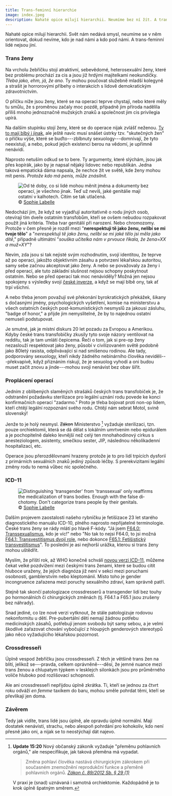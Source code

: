 ```yaml
---
title: Trans-feminní hierarchie
image: index.jpeg
description: Nahaté opice milují hierarchii. Neumíme bez ní žít. A trans-feminní lidé nejsou jiní.
---
```


Nahaté opice milují hierarchii. Svět nám nedává smysl, neumíme se v něm orientovat, dokud nevíme, kdo je nad námi a kdo pod námi. A trans-feminní lidé nejsou jiní.

### Trans ženy

Na vrcholu žebříčku stojí atraktivní, sebevědomé, heterosexuální ženy, které bez problému prochází za cis a jsou již hrdými majitelkami neokundičky. *Třeba jako, ehm, já, že ano.* Ty mohou poučovat služebně mladší kolegyně a strašit je horrorovými příbehy o interakcích s lidově demokratickým zdravotnictvím.

O příčku níže jsou ženy, které se na operaci teprve chystají, nebo které měly tu smůlu, že s proměnou začaly moc pozdě, případně jim příroda nadělila příliš mnoho jednoznačně mužských znaků a společnost jim cis privilegia upírá.

Na dalším stupínku stojí ženy, které se do operace nijak zvlášť neženou. [Ty to mají blbý i jinak](/byt-trans-v-cr/), ale ještě navíc musí snášet ústrky tzv. "skutečných žen" o příčku výše, které se buďto---zblbnuty sexuology---domnívají, že tyto neexistují, a nebo, pokud jejich existenci berou na vědomí, je upřímně nenávidí.

Naprosto netuším odkud se to bere. Ty argumenty, které slýchám, jsou jak přes kopírák, jako by je napsal nějaký lidovec nebo republikán. Jedna taková empatická dáma napsala, že nechce žít ve světě, kde ženy mohou mít penis. *Protože kdo má penis, může znásilnit.*

<figure>
  <img src="terf-660px.jpeg" 
       alt="Od té doby, co si lidé mohou měnit jména a dokumenty bez operací, je všechno jinak. Teď už nevíš, jaké genitálie mají ostatní v kalhotech. Cítím se tak utlačená.">
  <figcaption>
    &copy; <a href="http://assignedmale.com">Sophie Labelle</a>
  </figcaption>
</figure>

Nedochází jim, že když se vyjadřují autoritativně o rodu jiných osob, otevírají tím dveře ostatním transfobům, kteří se ovšem nebudou rozpakovat použít jiná kritéria. Třeba tvar genitálií při narození. Nebo chromozomy. Protože v čem přesně je rozdíl mezi "**nerespektuji tě jako ženu, nelíbí se mi tvoje tělo**" a "*nerespektuji tě jako ženu, nelíbí se mi jaké tělo jsi měla jako dítě*," případně ultimátní "*souška učitelka nám v prvouce říkala, že žena=XX a muž=XY*"? 

Nevím, zda jsou si tak nejisté svým rozhodnutím, svojí identitou, že teprve až po operaci, jakožto objektivním zásahu a potvrzení lékařskou autoritou, samy sebe začnou akceptovat jako ženy. A nebo se považovaly za ženy i před operací, ale tuto základní slušnost nejsou schopny poskytnout ostatním. Nebo se před operací tak moc nenáviděly? Možná jen nejsou spokojeny s výsledky svojí [české inverze](/aikchol-vs-motol/), a když se mají blbě ony, tak ať trpí všichni.

A nebo třeba jenom považují své překonání byrokratických překážek, šikany s dočasnými jmény, psychologických vyšetření, komise na ministerstvu a všech ostatních českých post-komunistických nesmyslů za jakousi zásluhu, "badge of honor," a přijde jim nemyslitelné, že by to najednou ostatní nemuseli podstupovat. 

Je smutné, jak je místní diskurs 20 let pozadu za Evropou a Amerikou. Kdyby české trans trans&shy;fo&shy;bič&shy;ky zkusily tyto svoje názory ventilovat na redditu, tak je tam umlátí čepicema. Řeči o tom, jak si pre-op ženy nezaslouží respektovat jako ženy, působí v civilizovaném světě podobně jako 80letý rasista, odplivávající si nad smíšenou rodinou. Ale tady, podporovány sexuology, kteří nikdy žádného nebinárního člověka neviděli---překvapivě, když přiznáním riskují, že je sexuolog vyhodí a oni budou muset začít znovu a jinde---mohou svoji nenávist bez obav šířit. 

### Proplácení operací

Jedním z oblíbených slaměných strašáků českých trans transfobiček je, že odstranění požadavku sterilizace pro legální uznání rodu povede ke konci konfirmačních operací "<span title="There ain't no such thing as a free surgery.">zadarmo</span>." Proto je třeba bojovat proti non-op lidem, kteří chtějí legální rozpoznání svého rodu. Chtějí nám sebrat Motol, svině slovenský!

Jenže to je holý nesmysl. <s>Zákon</s> Ministerstvo [^1] vyžaduje sterilizaci, tzn. pouze orchiektomii, která se dá dělat s lokálním umrtvením nebo epidurálem a je pochopitelně daleko levnější než celý ten mnohahodinový cirkus s anesteziologem, asistenty, smečkou sester, JIP, následnou několikadenní hospitalizací, etc.

Operace jsou přerozdělovnami hrazeny protože je to pro lidí trpících dysforií z primárních sexuálních znaků jediný způsob léčby. S prerekvizitami legální změny rodu to nemá vůbec nic společného.

### ICD-11

<figure class="pull-right" lang="en-us">
  <img src="assigned-male-300px.jpeg" 
       alt="Distinguishing 'transgender' from 'transsexual' only reaffirms the medicalization of trans bodies. Enough with the false dichotomy. Don't categorize trans people by their genitals.">
  <figcaption>
    &copy; <a href="http://assignedmale.com">Sophie Labelle</a>
  </figcaption>
</figure>

Dalším projevem zaostalosti našeho rybníčku je fetišizace 23 let starého diagnostického manuálu ICD-10, plného naprosto nepřijatelné terminologie. České trans ženy se rády mlátí po hlavě F-kódy. "Já jsem [F64.0: Transsexualismus](http://apps.who.int/classifications/icd10/browse/2008/en#/F64.0), kdo je víc!" nebo "No tak to nejsi F64.0, to jsi možná [F64.1: Transvestitismus dvojí role](http://apps.who.int/classifications/icd10/browse/2008/en#/F64.1), nebo dokonce [F65.1: Fetišistický transvestitismus](http://apps.who.int/classifications/icd10/browse/2008/en#/F65.1)". To poslední je asi nejhorší urážka, kterou si trans ženy mohou uštědřit. 

Myslím, že příští rok, až WHO konečně schválí [novou verzi ICD-11](http://apps.who.int/classifications/icd11/browse/l-m/en#/http%3a%2f%2fid.who.int%2ficd%2fentity%2f90875286), můžeme čekat velké pozdvižení mezi českými trans ženami, které se budou cítit hluboce uraženy, že jejich diagnóza již není v sekci mezi poruchami osobnosti, gamblerstvím nebo kleptománií. Místo toho je gender incongruence zařazena mezi poruchy sexuálního zdraví, kam správně patří.

Stejně tak skončí patologizace crossdresserů a transgender lidí bez touhy po hormonálních či chirurgických změnách (tj. F64.1 a F65.1 jsou zrušeny bez náhrady).

Snad jediné, co lze nové verzi vytknout, že stále patologizuje rodovou nekonformitu u dětí. Pre-pubertální děti nemají žádnou potřebu medicínských zásahů, potřebují jenom svobodu být samy sebou, a je velmi škodlivé zařazovat chování vybočující z hloupých genderových stereotypů jako něco vyžadujícího lékařskou pozornost.

### Crossdresseři

Úplně vespod žebříčku jsou crossdresseři. Z těch je většině trans žen na blití, jelikož se---pravda, celkem oprávněně---děsí, že jemné nuance mezi trans ženou a chlupatym týpkem v lesklejch silonkách jsou pro průměrného voliče hluboko pod rozlišovací schopností.

Ale ani crossdresseři nepřijdou úplně zkrátka. Ti, kteří se jednou za čtvrt roku odváží *en femme* taxíkem do baru, mohou směle pohrdat těmi, kteří se převlíkají jen doma.

### Závěrem

Tedy jak vidíte, trans lidé jsou úplně, ale opravdu úplně normální. Mají dostatek nenávisti, strachu, nebo alespoň pohrdání pro kohokoliv, kdo není přesně jako oni, a nijak se to neostýchají dát najevo.

[^1]: **Update 15:20** Nový občanský zákoník vyžaduje "přeměnu pohlavních orgánů," ale nespecifikuje, jak taková přeměna má vypadat.

    > Změna pohlaví člověka nastává chirurgickým zákrokem při současném 
    > znemožnění reprodukční funkce a přeměně pohlavních orgánů. 
    > <cite>[Zákon č. 89/2012 Sb. § 29 (1)](http://business.center.cz/business/pravo/zakony/obcansky-zakonik/cast1h2d2.aspx#par29)</cite>
    
    V praxi je (snad) uznávaná i samotná orchiektomie. Každopádně je to krok úplně špatným směrem.